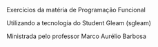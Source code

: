 Exercícios da matéria de Programação Funcional

Utilizando a tecnologia do Student Gleam (sgleam)

Ministrada pelo professor Marco Aurélio Barbosa
